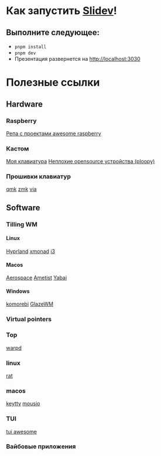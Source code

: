 # Как запустить [Slidev](https://github.com/slidevjs/slidev)!

## Выполните следующее:

- `pnpm install`
- `pnpm dev`
- Презентация развернется на <http://localhost:3030>

# Полезные ссылки

## Hardware

### Raspberry
[Репа с проектами awesome raspberry](https://github.com/thibmaek/awesome-raspberry-pi)

### Кастом
[Моя клавиатура](https://github.com/aroum/wEnki44)
[Неплохие opensource устройства (ploopy)](https://ploopy.co/)

### Прошивки клавиатур
[qmk](https://qmk.fm/)
[zmk](https://zmk.dev/)
[via](https://www.caniusevia.com/)

## Software

### Tilling WM

#### Linux
[Hyprland](https://hypr.land/)
[xmonad](https://xmonad.org/)
[i3](https://i3wm.org/)

#### Macos
[Aerospace](https://github.com/nikitabobko/AeroSpace)
[Ametist](https://github.com/ianyh/Amethyst)
[Yabai](https://github.com/koekeishiya/yabai)

#### Windows
[komorebi](https://github.com/LGUG2Z/komorebi)
[GlazeWM](https://github.com/glzr-io/glazewm)

### Virtual pointers

### Top
[warpd](https://github.com/rvaiya/warpd)

### linux
[rat](https://github.com/david-haerer/rat)

### macos
[keytty](https://keytty.com/)
[mousio](https://wangchujiang.com/mousio/)

### TUI
[tui awesome](https://github.com/rothgar/awesome-tuis)

### Вайбовые приложения
